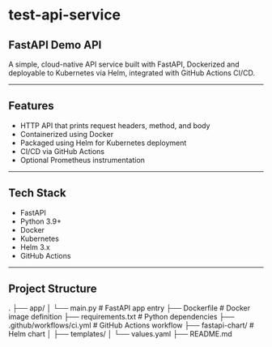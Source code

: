 # test-api-service


## FastAPI Demo API

A simple, cloud-native API service built with FastAPI, Dockerized and deployable to Kubernetes via Helm, integrated with GitHub Actions CI/CD.

---

## Features

- HTTP API that prints request headers, method, and body
- Containerized using Docker
- Packaged using Helm for Kubernetes deployment
- CI/CD via GitHub Actions
- Optional Prometheus instrumentation

---

## Tech Stack

- FastAPI
- Python 3.9+
- Docker
- Kubernetes
- Helm 3.x
- GitHub Actions

---

##  Project Structure


.
├── app/
│   └── main.py                   # FastAPI app entry
├── Dockerfile                    # Docker image definition
├── requirements.txt              # Python dependencies
├── .github/workflows/ci.yml      # GitHub Actions workflow
├── fastapi-chart/                # Helm chart
│   ├── templates/
│   └── values.yaml
├── README.md

